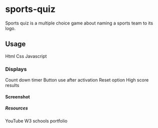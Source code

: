 # sports-quiz
Sports quiz is a multiple choice game about naming a sports team to its logo.
## Usage
Html
Css
Javascript
### Displays
Count down timer
Button use after activation
Reset option
High score results
#### Screenshot

##### Resources
YouTube
W3 schools
portfolio

